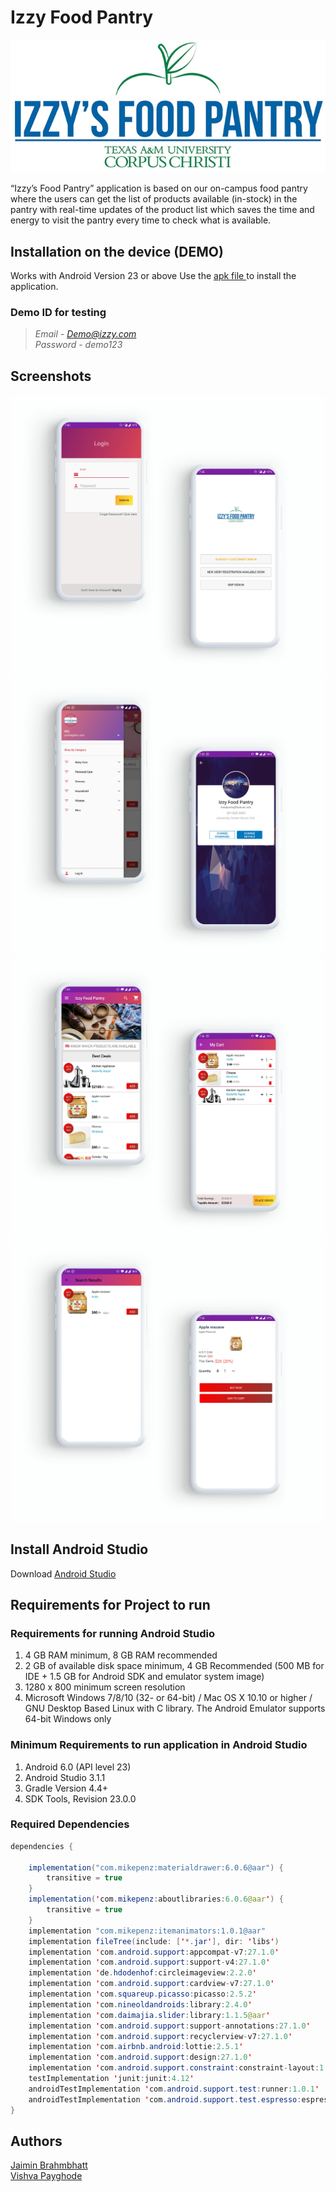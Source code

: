 # Izzy Food Pantry

![Izzy LOGO](Screenshots%20and%20Logo/izzyfoodpantryforweb.jpg)

“Izzy’s Food Pantry” application is based on our on-campus food pantry where the users can get the list of products available (in-stock) in the pantry with real-time updates of the product list which saves the time and energy to visit the pantry every time to check what is available.

## Installation on the device (DEMO)

Works with Android Version 23 or above
Use the [apk file ](https://gitlab.tamucc.edu/cosc-6362_spring-2020/brahmbhatt-jaimin/final-project-izzy-food-pantry/-/blob/master/APK/izzyfoodpantry.apk) to install the application.

### Demo ID for testing ###

> *Email - Demo@izzy.com*  
> *Password - demo123*



## Screenshots
![Screenshot 1](Screenshots%20and%20Logo/1.png) 
![Screenshot 2](Screenshots%20and%20Logo/2.png) 
![Screenshot 3](Screenshots%20and%20Logo/3.png) 
![Screenshot 4](Screenshots%20and%20Logo/4.png) 

## Install Android Studio
Download [Android Studio](https://developer.android.com/studio#downloads)

## Requirements for Project to run

### Requirements for running Android Studio
1. 4 GB RAM minimum, 8 GB RAM recommended
2. 2 GB of available disk space minimum, 4 GB Recommended (500 MB for IDE + 1.5 GB for Android SDK and emulator system image)
3. 1280 x 800 minimum screen resolution
4. Microsoft Windows 7/8/10 (32- or 64-bit) / Mac OS X 10.10 or higher / GNU Desktop Based Linux with C library. The Android Emulator supports 64-bit Windows only  

### Minimum Requirements to run application in Android Studio
1. Android 6.0 (API level 23)
2. Android Studio 3.1.1
3. Gradle Version 4.4+
4. SDK Tools, Revision 23.0.0

### Required Dependencies

```Java
dependencies {

    implementation("com.mikepenz:materialdrawer:6.0.6@aar") {
        transitive = true
    }
    implementation('com.mikepenz:aboutlibraries:6.0.6@aar') {
        transitive = true
    }
    implementation "com.mikepenz:itemanimators:1.0.1@aar"
    implementation fileTree(include: ['*.jar'], dir: 'libs')
    implementation 'com.android.support:appcompat-v7:27.1.0'
    implementation 'com.android.support:support-v4:27.1.0'
    implementation 'de.hdodenhof:circleimageview:2.2.0'
    implementation 'com.android.support:cardview-v7:27.1.0'
    implementation 'com.squareup.picasso:picasso:2.5.2'
    implementation 'com.nineoldandroids:library:2.4.0'
    implementation 'com.daimajia.slider:library:1.1.5@aar'
    implementation 'com.android.support:support-annotations:27.1.0'
    implementation 'com.android.support:recyclerview-v7:27.1.0'
    implementation 'com.airbnb.android:lottie:2.5.1'
    implementation 'com.android.support:design:27.1.0'
    implementation 'com.android.support.constraint:constraint-layout:1.0.2'
    testImplementation 'junit:junit:4.12'
    androidTestImplementation 'com.android.support.test:runner:1.0.1'
    androidTestImplementation 'com.android.support.test.espresso:espresso-core:3.0.1'
}
```

## Authors

[Jaimin Brahmbhatt](https://gitlab.tamucc.edu/jbrahmbhatt)  
[Vishva Payghode](https://gitlab.tamucc.edu/vpayghode) 







